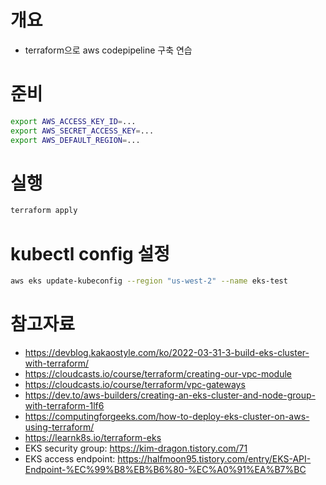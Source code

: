 # 개요
* terraform으로 aws codepipeline 구축 연습

# 준비
```sh
export AWS_ACCESS_KEY_ID=...
export AWS_SECRET_ACCESS_KEY=...
export AWS_DEFAULT_REGION=...
```

# 실행
```sh
terraform apply
```

# kubectl config 설정
```sh
aws eks update-kubeconfig --region "us-west-2" --name eks-test
```

# 참고자료
* https://devblog.kakaostyle.com/ko/2022-03-31-3-build-eks-cluster-with-terraform/
* https://cloudcasts.io/course/terraform/creating-our-vpc-module
* https://cloudcasts.io/course/terraform/vpc-gateways
* https://dev.to/aws-builders/creating-an-eks-cluster-and-node-group-with-terraform-1lf6
* https://computingforgeeks.com/how-to-deploy-eks-cluster-on-aws-using-terraform/
* https://learnk8s.io/terraform-eks
* EKS security group: https://kim-dragon.tistory.com/71
* EKS access endpoint: https://halfmoon95.tistory.com/entry/EKS-API-Endpoint-%EC%99%B8%EB%B6%80-%EC%A0%91%EA%B7%BC
